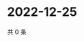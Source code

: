 # 2022-12-25

共 0 条

<!-- BEGIN WEIBO -->
<!-- 最后更新时间 Sun Dec 25 2022 02:15:04 GMT+0800 (China Standard Time) -->

<!-- END WEIBO -->
